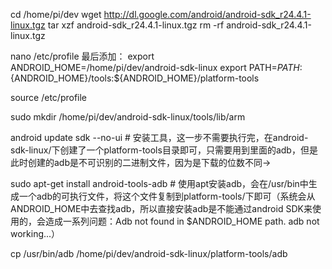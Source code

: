 cd /home/pi/dev
wget http://dl.google.com/android/android-sdk_r24.4.1-linux.tgz
tar xzf android-sdk_r24.4.1-linux.tgz
rm -rf android-sdk_r24.4.1-linux.tgz

nano /etc/profile
最后添加：
export ANDROID_HOME=/home/pi/dev/android-sdk-linux
export PATH=${PATH}:${ANDROID_HOME}/tools:${ANDROID_HOME}/platform-tools

source /etc/profile

sudo mkdir /home/pi/dev/android-sdk-linux/tools/lib/arm

android update sdk --no-ui # 安装工具，这一步不需要执行完，在android-sdk-linux/下创建了一个platform-tools目录即可，只需要用到里面的adb，但是此时创建的adb是不可识别的二进制文件，因为是下载的位数不同->

sudo apt-get install android-tools-adb # 使用apt安装adb，会在/usr/bin中生成一个adb的可执行文件，将这个文件复制到platform-tools/下即可（系统会从ANDROID_HOME中去查找adb，所以直接安装adb是不能通过android SDK来使用的，会造成一系列问题：Adb not found in $ANDROID_HOME path. adb not working...）

cp /usr/bin/adb /home/pi/dev/android-sdk-linux/platform-tools/adb